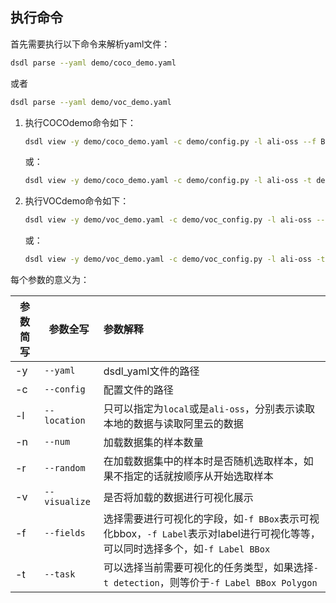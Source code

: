 ## 执行命令
首先需要执行以下命令来解析yaml文件：
```bash
dsdl parse --yaml demo/coco_demo.yaml
```
或者
```bash
dsdl parse --yaml demo/voc_demo.yaml
```

1. 执行COCOdemo命令如下：

   ```bash
   dsdl view -y demo/coco_demo.yaml -c demo/config.py -l ali-oss --f BBox Label Polygon -v
   ```

   或：

   ```bash
   dsdl view -y demo/coco_demo.yaml -c demo/config.py -l ali-oss -t detection -v
   ```

   

2. 执行VOCdemo命令如下：

   ```bash
   dsdl view -y demo/voc_demo.yaml -c demo/voc_config.py -l ali-oss --f BBox Label Polygon -v
   ```
   
   或：
   
   ```bash
   dsdl view -y demo/voc_demo.yaml -c demo/voc_config.py -l ali-oss -t detection -v
   ```
   
   



每个参数的意义为：

| 参数简写 | 参数全写      | 参数解释                                                     |
| -------- | ------------- | :----------------------------------------------------------- |
| -y       | `--yaml`      | dsdl_yaml文件的路径                                          |
| -c       | `--config`    | 配置文件的路径                                               |
| -l       | `--location`  | 只可以指定为`local`或是`ali-oss`，分别表示读取本地的数据与读取阿里云的数据 |
| -n       | `--num`       | 加载数据集的样本数量                                         |
| -r       | `--random`    | 在加载数据集中的样本时是否随机选取样本，如果不指定的话就按顺序从开始选取样本 |
| -v       | `--visualize` | 是否将加载的数据进行可视化展示                               |
| -f       | `--fields`    | 选择需要进行可视化的字段，如`-f BBox`表示可视化bbox，`-f Label`表示对label进行可视化等等，可以同时选择多个，如`-f Label BBox` |
| -t       | `--task`      | 可以选择当前需要可视化的任务类型，如果选择`-t detection`，则等价于`-f Label BBox Polygon` |


